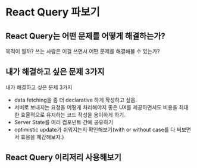 # React Query 파보기

## React Query는 어떤 문제를 어떻게 해결하는가?

목적이 뭘까? 쓰는 사람은 이걸 쓰면서 어떤 문제를 해결해볼 수 있는가?

## 내가 해결하고 싶은 문제 3가지

내가 해결하고 싶은 문제 3가지

- data fetching을 좀 더 declarative 하게 작성하고 싶음.
- 서버로 보내지는 요청을 어떻게 처리해야지 좋은 UX를 제공하면서도 비용을 최대한 효율적으로 유지하는 코드 작성을 용이하게 하기.
- Server State를 여러 컴포넌트 간에 공유하기
- optimistic update가 쉬워지는지 확인해보기(with or without case를 다 써보면서 효용을 체감해보자.)

## React Query 이리저리 사용해보기

